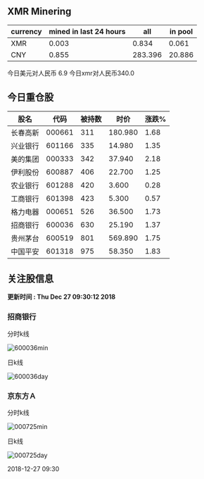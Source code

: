 ## XMR Minering

|currency|mined in last 24 hours|all|in pool|
|---|---|---|---|
|XMR|0.003|0.834|0.061|
|CNY|0.855|283.396|20.886|

今日美元对人民币 6.9	今日xmr对人民币340.0


## 今日重仓股 

|股名|代码|被持数|时价|涨跌%|
|---|---|---|---|---|
|长春高新|000661|311|180.980|1.68|
|兴业银行|601166|335|14.980|1.35|
|美的集团|000333|342|37.940|2.18|
|伊利股份|600887|406|22.700|1.25|
|农业银行|601288|420|3.600|0.28|
|工商银行|601398|423|5.300|0.57|
|格力电器|000651|526|36.500|1.73|
|招商银行|600036|630|25.190|1.37|
|贵州茅台|600519|801|569.890|1.75|
|中国平安|601318|975|58.350|1.83|

## 关注股信息
**更新时间 : Thu Dec 27 09:30:12 2018**
### 招商银行 
分时k线

![600036min](http://image.sinajs.cn/newchart/min/n/sh600036.gif)

日k线

![600036day](http://image.sinajs.cn/newchart/daily/n/sh600036.gif)

### 京东方Ａ 
分时k线

![000725min](http://image.sinajs.cn/newchart/min/n/sz000725.gif)

日k线

![000725day](http://image.sinajs.cn/newchart/daily/n/sz000725.gif)

2018-12-27 09:30
